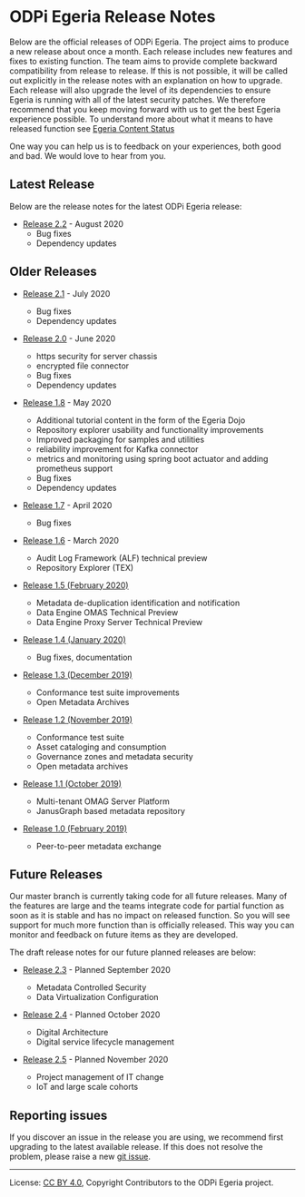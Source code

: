 <!-- SPDX-License-Identifier: CC-BY-4.0 -->
<!-- Copyright Contributors to the ODPi Egeria project. -->

# ODPi Egeria Release Notes

Below are the official releases of ODPi Egeria.  The project aims to
produce a new release about once a month.  Each release includes
new features and fixes to existing function.  The team aims to
provide complete backward compatibility from release to release.
If this is not possible, it will be called out explicitly in the
release notes with an explanation on how to upgrade.
Each release will also upgrade the level of its dependencies to
ensure Egeria is running with all of the latest security patches.
We therefore recommend that you keep moving forward with us to
get the best Egeria experience possible.
To understand more about what it means to have released function see
[Egeria Content Status](../open-metadata-publication/website/content-status)

One way you can help us is to feedback on your experiences, both good
and bad.  We would love to hear from you.

## Latest Release

Below are the release notes for the latest ODPi Egeria release:

 * [Release 2.2](release-notes-2-2.md) - August 2020
    * Bug fixes
    * Dependency updates

## Older Releases

 * [Release 2.1](release-notes-2-1.md) - July 2020
    * Bug fixes
    * Dependency updates

 * [Release 2.0](release-notes-2-0.md) - June 2020
    * https security for server chassis
    * encrypted file connector
    * Bug fixes
    * Dependency updates

* [Release 1.8](release-notes-1-8.md) - May 2020
    * Additional tutorial content in the form of the Egeria Dojo
    * Repository explorer usability and functionality improvements
    * Improved packaging for samples and utilities
    * reliability improvement for Kafka connector
    * metrics and monitoring using spring boot actuator and adding prometheus support
    * Bug fixes
    * Dependency updates
    
* [Release 1.7](release-notes-1-7.md) - April 2020
    * Bug fixes
    
* [Release 1.6](release-notes-1-6.md) - March 2020

    * Audit Log Framework (ALF) technical preview
    * Repository Explorer (TEX) 

* [Release 1.5 (February 2020)](release-notes-1-5.md) 
    * Metadata de-duplication identification and notification
    * Data Engine OMAS Technical Preview
    * Data Engine Proxy Server Technical Preview
    
* [Release 1.4 (January 2020)](release-notes-1-4.md) 
    * Bug fixes, documentation
    
* [Release 1.3 (December 2019)](release-notes-1-3.md)
    * Conformance test suite improvements
    * Open Metadata Archives
    
* [Release 1.2 (November 2019)](release-notes-1-2.md)
    * Conformance test suite
    * Asset cataloging and consumption
    * Governance zones and metadata security
    * Open metadata archives

* [Release 1.1 (October 2019)](release-notes-1-1.md)
    * Multi-tenant OMAG Server Platform
    * JanusGraph based metadata repository

* [Release 1.0 (February 2019)](release-notes-1-0.md)
    * Peer-to-peer metadata exchange


## Future Releases

Our master branch is currently taking code for all future releases.
Many of the features are large and the teams integrate code for
partial function as soon as it is stable and has no impact on released function.
So you will see support for much more function than is officially released.
This way you can monitor and feedback on future items as they are developed.

The draft release notes for our future planned releases are below:
    
* [Release 2.3](release-notes-2-3.md) - Planned September 2020
    * Metadata Controlled Security
    * Data Virtualization Configuration
    
* [Release 2.4](release-notes-2-4.md) - Planned October 2020
    * Digital Architecture
    * Digital service lifecycle management
    
* [Release 2.5](release-notes-2-5.md) - Planned November 2020
    * Project management of IT change
    * IoT and large scale cohorts


## Reporting issues

If you discover an issue in the release you are using, we recommend
first upgrading to the latest available release.  If this does not
resolve the problem, please raise a new
[git issue](https://github.com/odpi/egeria).


----
License: [CC BY 4.0](https://creativecommons.org/licenses/by/4.0/),
Copyright Contributors to the ODPi Egeria project.
